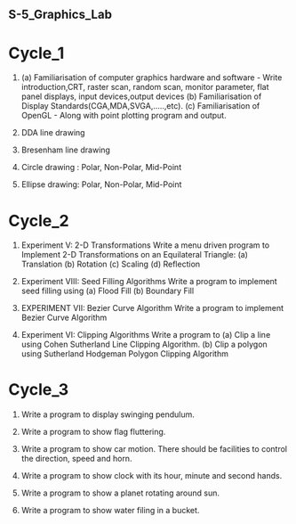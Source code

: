 ## S-5_Graphics_Lab

# Cycle_1

1.  (a) Familiarisation of computer graphics hardware and software - Write introduction,CRT, raster scan, random scan, monitor parameter, flat panel                displays, input devices,output devices
    (b) Familiarisation of Display Standards(CGA,MDA,SVGA,.....,etc).
    (c) Familiarisation of OpenGL - Along with point plotting program and output.

2.  DDA line drawing

3.  Bresenham line drawing

4.  Circle drawing : Polar, Non-Polar, Mid-Point

5.  Ellipse drawing: Polar, Non-Polar, Mid-Point

# Cycle_2

1.  Experiment V: 2-D Transformations 
    Write a menu driven program to Implement 2-D Transformations on an Equilateral Triangle:
    (a) Translation
    (b) Rotation 
    (c) Scaling 
    (d) Reflection 

2.  Experiment VIII: Seed Filling Algorithms
    Write a program to implement seed filling using
    (a) Flood Fill
    (b) Boundary Fill

3.  EXPERIMENT VII: Bezier Curve Algorithm
    Write a program to implement Bezier Curve Algorithm

4.  Experiment VI: Clipping Algorithms
    Write a program to
    (a) Clip a line using Cohen Sutherland Line Clipping Algorithm.
    (b) Clip a polygon using Sutherland Hodgeman Polygon Clipping Algorithm

# Cycle_3

1.  Write a program to display swinging pendulum.

2.  Write a program to show flag fluttering.

3.  Write a program to show car motion. There should be facilities to control the direction, speed and horn.

4.  Write a program to show clock with its hour, minute and second hands.

5.  Write a program to show a planet rotating around sun.

6.  Write a program to show water filing in a bucket.
